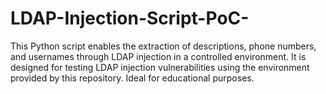# LDAP-Injection-Script-PoC-
This Python script enables the extraction of descriptions, phone numbers, and usernames through LDAP injection in a controlled environment. It is designed for testing LDAP injection vulnerabilities using the environment provided by this repository. Ideal for educational purposes.
